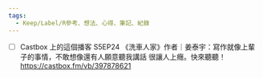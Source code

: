 ```yaml
---
tags:
  - Keep/Label/R參考、想法、心得、筆記、紀錄
---
```



- [ ] Castbox 上的這個播客 S5EP24 《洗車人家》作者｜姜泰宇：寫作就像上輩子的事情，不敢想像還有人願意聽我講話 很讓人上癮。快來聽聽！https://castbox.fm/vb/397878621